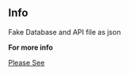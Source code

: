 ## Info

Fake Database and API file as json

**For more info**

[Please See](https://github.com/typicode/json-server)
